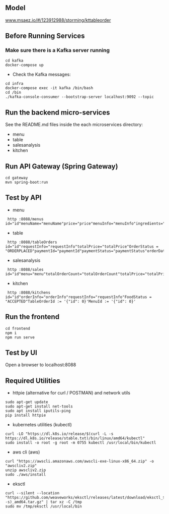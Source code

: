# 

## Model
www.msaez.io/#/123912988/storming/kttableorder

## Before Running Services
### Make sure there is a Kafka server running
```
cd kafka
docker-compose up
```
- Check the Kafka messages:
```
cd infra
docker-compose exec -it kafka /bin/bash
cd /bin
./kafka-console-consumer --bootstrap-server localhost:9092 --topic
```

## Run the backend micro-services
See the README.md files inside the each microservices directory:

- menu
- table
- salesanalysis
- kitchen


## Run API Gateway (Spring Gateway)
```
cd gateway
mvn spring-boot:run
```

## Test by API
- menu
```
 http :8088/menus id="id"menuName="menuName"price="price"menuInfo="menuInfo"ingredients="ingredients"reviewId="reviewId"stock="stock"
```
- table
```
 http :8088/tableOrders id="id"requestInfo="requestInfo"totalPrice="totalPrice"OrderStatus = "ORDERPLACED"paymentId="paymentId"paymentStatus="paymentStatus"orderDate="orderDate"
```
- salesanalysis
```
 http :8088/sales id="id"menu="menu"totalOrderCount="totalOrderCount"totalPrice="totalPrice"orderDate="orderDate"
```
- kitchen
```
 http :8088/kitchens id="id"orderInfo="orderInfo"requestInfo="requestInfo"FoodStatus = "ACCEPTED"TableOrderId := '{"id": 0}'MenuId := '{"id": 0}'
```


## Run the frontend
```
cd frontend
npm i
npm run serve
```

## Test by UI
Open a browser to localhost:8088

## Required Utilities

- httpie (alternative for curl / POSTMAN) and network utils
```
sudo apt-get update
sudo apt-get install net-tools
sudo apt install iputils-ping
pip install httpie
```

- kubernetes utilities (kubectl)
```
curl -LO "https://dl.k8s.io/release/$(curl -L -s https://dl.k8s.io/release/stable.txt)/bin/linux/amd64/kubectl"
sudo install -o root -g root -m 0755 kubectl /usr/local/bin/kubectl
```

- aws cli (aws)
```
curl "https://awscli.amazonaws.com/awscli-exe-linux-x86_64.zip" -o "awscliv2.zip"
unzip awscliv2.zip
sudo ./aws/install
```

- eksctl 
```
curl --silent --location "https://github.com/weaveworks/eksctl/releases/latest/download/eksctl_$(uname -s)_amd64.tar.gz" | tar xz -C /tmp
sudo mv /tmp/eksctl /usr/local/bin
```
